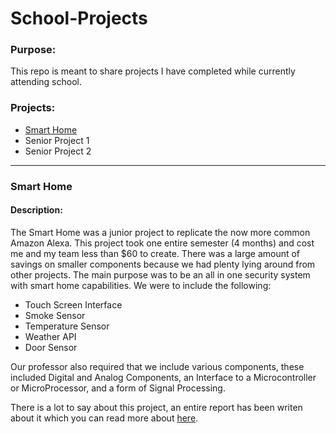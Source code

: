 # School-Projects

<h3>Purpose:</h3>

<p>This repo is meant to share projects I have completed while currently attending school.</p>

<h3>Projects:</h3>

<ul>
  <li><a href="https://github.com/noahwrivas/School-Projects/tree/master/Smart%20Home">Smart Home</a></li>
  <li>Senior Project 1</li>
  <li>Senior Project 2</li>
</ul>
<hr>

<h3>Smart Home</h3>
<h4>Description:</h4>
<p>The Smart Home was a junior project to replicate the now more common Amazon Alexa. This project took one entire semester (4 months) and cost me and my team less than $60 to create. There was a large amount of savings on smaller components because we had plenty lying around from other projects. The main purpose was to be an all in one security system with smart home capabilities. We were to include the following:
  
  <ul>
    <li>Touch Screen Interface</li>
    <li>Smoke Sensor</li>
    <li>Temperature Sensor</li>
    <li>Weather API</li>
    <li>Door Sensor</li>
  </ul>
  
Our professor also required that we include various components, these included Digital and Analog Components, an Interface to a Microcontroller or MicroProcessor, and a form of Signal Processing.

There is a lot to say about this project, an entire report has been writen about it which you can read more about <a href="https://github.com/noahwrivas/School-Projects/blob/master/Smart%20Home/Smart-Home-Report.md">here</a>.</p>
